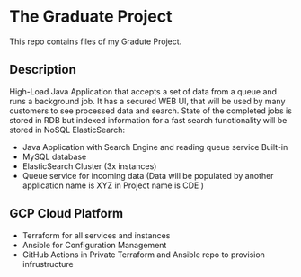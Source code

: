 # The Graduate Project
This repo contains files of my Gradute Project.

## Description
High-Load Java Application that accepts a set of data from a queue and runs a background job. 
It has a secured WEB UI, that will be used by many customers to see processed data and search. 
State of the completed jobs is stored in RDB but indexed information for a fast search functionality will be stored in NoSQL ElasticSearch:
* Java Application with Search Engine and reading queue service Built-in
* MySQL database
* ElasticSearch Cluster (3x instances)
* Queue service for incoming data (Data will be populated by another application name is XYZ in Project name is CDE )

## GCP Cloud Platform
* Terraform for all services and instances
* Ansible for Configuration Management
* GitHub Actions in Private Terraform and Ansible repo to provision infrustructure